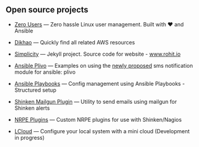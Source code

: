 ## Open source projects

* [Zero Users](https://github.com/rohit01/zero-users) &mdash; Zero hassle Linux user management. Built with ♥ and Ansible

* [Dikhao](https://github.com/rohit01/dikhao) &mdash; Quickly find all related AWS resources

* [Simplicity](https://github.com/rohit01/rohit01.github.io) &mdash; Jekyll project. Source code for website - www.rohit.io

* [Ansible Plivo](https://github.com/rohit01/ansible-plivo-example) &mdash; Examples on using the [newly proposed](https://github.com/ansible/ansible/pull/8408) sms notification module for ansible: plivo

* [Ansible Playbooks](https://github.com/rohit01/ansible-playbooks) &mdash; Config management using Ansible Playbooks - Structured setup

* [Shinken Mailgun Plugin](https://github.com/rohit01/shinken_mailgun_plugin) &mdash; Utility to send emails using mailgun for Shinken alerts

* [NRPE Plugins](https://github.com/rohit01/nrpe-plugins) &mdash; Custom NRPE plugins for use with Shinken/Nagios

* [LCloud](https://github.com/rohit01/lcloud) &mdash; Configure your local system with a mini cloud (Development in progress)
